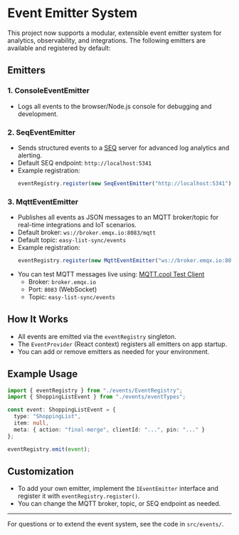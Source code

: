 # Event Emitter System

This project now supports a modular, extensible event emitter system for analytics, observability, and integrations. The following emitters are available and registered by default:

## Emitters

### 1. ConsoleEventEmitter
- Logs all events to the browser/Node.js console for debugging and development.

### 2. SeqEventEmitter
- Sends structured events to a [SEQ](https://datalust.co/seq) server for advanced log analytics and alerting.
- Default SEQ endpoint: `http://localhost:5341`
- Example registration:
  ```ts
  eventRegistry.register(new SeqEventEmitter("http://localhost:5341"));
  ```

### 3. MqttEventEmitter
- Publishes all events as JSON messages to an MQTT broker/topic for real-time integrations and IoT scenarios.
- Default broker: `ws://broker.emqx.io:8083/mqtt`
- Default topic: `easy-list-sync/events`
- Example registration:
  ```ts
  eventRegistry.register(new MqttEventEmitter("ws://broker.emqx.io:8083/mqtt", "easy-list-sync/events"));
  ```
- You can test MQTT messages live using: [MQTT.cool Test Client](https://testclient-cloud.mqtt.cool/)
  - Broker: `broker.emqx.io`
  - Port: `8083` (WebSocket)
  - Topic: `easy-list-sync/events`

## How It Works
- All events are emitted via the `eventRegistry` singleton.
- The `EventProvider` (React context) registers all emitters on app startup.
- You can add or remove emitters as needed for your environment.

## Example Usage
```ts
import { eventRegistry } from "./events/EventRegistry";
import { ShoppingListEvent } from "./events/eventTypes";

const event: ShoppingListEvent = {
  type: "ShoppingList",
  item: null,
  meta: { action: "final-merge", clientId: "...", pin: "..." }
};

eventRegistry.emit(event);
```

## Customization
- To add your own emitter, implement the `IEventEmitter` interface and register it with `eventRegistry.register()`.
- You can change the MQTT broker, topic, or SEQ endpoint as needed.

---

For questions or to extend the event system, see the code in `src/events/`.
